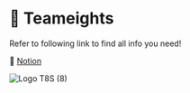 # 🚀 Teameights

Refer to following link to find all info you need!

🔗 [Notion](https://teameights.notion.site/ad80d7c691ba47a09be954dc992752ec?v=cffe6ca69a8d4c4b91675b35cfd733ad)

![Logo T8S (8)](https://github.com/nmashchenko/teameights/assets/52038455/b1898e79-8515-4d50-a9ab-8b3d0cf5d042)
